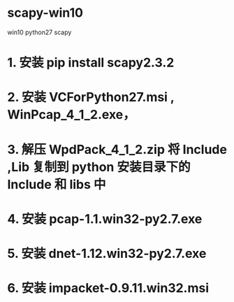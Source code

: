 # scapy-win10
win10 python27  scapy 
# 1. 安装 pip install scapy2.3.2
# 2. 安装 VCForPython27.msi , WinPcap_4_1_2.exe，
# 3. 解压 WpdPack_4_1_2.zip 将 Include ,Lib  复制到 python 安装目录下的 Include 和 libs 中
# 4. 安装 pcap-1.1.win32-py2.7.exe
# 5. 安装 dnet-1.12.win32-py2.7.exe
# 6. 安装 impacket-0.9.11.win32.msi
